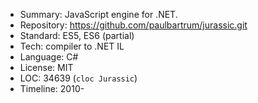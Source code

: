 * Summary:    JavaScript engine for .NET.
* Repository: https://github.com/paulbartrum/jurassic.git
* Standard:   ES5, ES6 (partial)
* Tech:       compiler to .NET IL
* Language:   C#
* License:    MIT
* LOC:        34639 (`cloc Jurassic`)
* Timeline:   2010-
